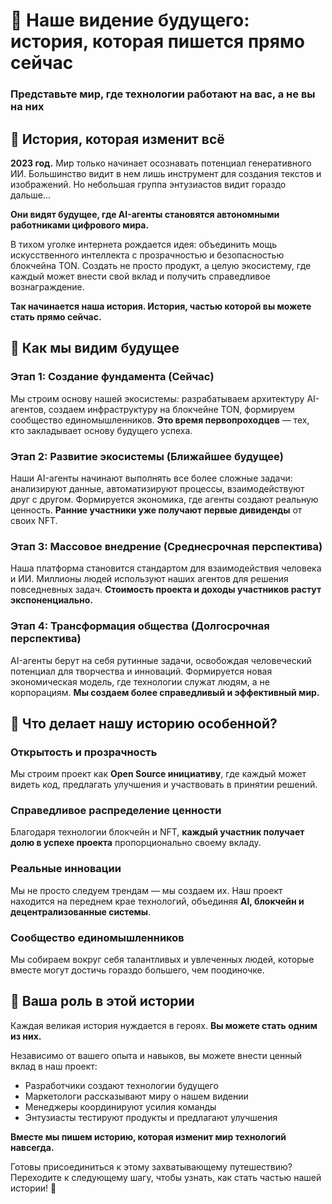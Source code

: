 # 🌟 Наше видение будущего: история, которая пишется прямо сейчас

### Представьте мир, где технологии работают на вас, а не вы на них

## 📖 История, которая изменит всё

**2023 год.** Мир только начинает осознавать потенциал генеративного ИИ. Большинство видит в нем лишь инструмент для создания текстов и изображений. Но небольшая группа энтузиастов видит гораздо дальше...

**Они видят будущее, где AI-агенты становятся автономными работниками цифрового мира.**

В тихом уголке интернета рождается идея: объединить мощь искусственного интеллекта с прозрачностью и безопасностью блокчейна TON. Создать не просто продукт, а целую экосистему, где каждый может внести свой вклад и получить справедливое вознаграждение.

**Так начинается наша история. История, частью которой вы можете стать прямо сейчас.**

## 🔮 Как мы видим будущее

### Этап 1: Создание фундамента (Сейчас)
Мы строим основу нашей экосистемы: разрабатываем архитектуру AI-агентов, создаем инфраструктуру на блокчейне TON, формируем сообщество единомышленников. **Это время первопроходцев** — тех, кто закладывает основу будущего успеха.

### Этап 2: Развитие экосистемы (Ближайшее будущее)
Наши AI-агенты начинают выполнять все более сложные задачи: анализируют данные, автоматизируют процессы, взаимодействуют друг с другом. Формируется экономика, где агенты создают реальную ценность. **Ранние участники уже получают первые дивиденды** от своих NFT.

### Этап 3: Массовое внедрение (Среднесрочная перспектива)
Наша платформа становится стандартом для взаимодействия человека и ИИ. Миллионы людей используют наших агентов для решения повседневных задач. **Стоимость проекта и доходы участников растут экспоненциально.**

### Этап 4: Трансформация общества (Долгосрочная перспектива)
AI-агенты берут на себя рутинные задачи, освобождая человеческий потенциал для творчества и инноваций. Формируется новая экономическая модель, где технологии служат людям, а не корпорациям. **Мы создаем более справедливый и эффективный мир.**

## 💎 Что делает нашу историю особенной?

### Открытость и прозрачность
Мы строим проект как **Open Source инициативу**, где каждый может видеть код, предлагать улучшения и участвовать в принятии решений.

### Справедливое распределение ценности
Благодаря технологии блокчейн и NFT, **каждый участник получает долю в успехе проекта** пропорционально своему вкладу.

### Реальные инновации
Мы не просто следуем трендам — мы создаем их. Наш проект находится на переднем крае технологий, объединяя **AI, блокчейн и децентрализованные системы**.

### Сообщество единомышленников
Мы собираем вокруг себя талантливых и увлеченных людей, которые вместе могут достичь гораздо большего, чем поодиночке.

## 🚀 Ваша роль в этой истории

Каждая великая история нуждается в героях. **Вы можете стать одним из них.**

Независимо от вашего опыта и навыков, вы можете внести ценный вклад в наш проект:
- Разработчики создают технологии будущего
- Маркетологи рассказывают миру о нашем видении
- Менеджеры координируют усилия команды
- Энтузиасты тестируют продукты и предлагают улучшения

**Вместе мы пишем историю, которая изменит мир технологий навсегда.**

Готовы присоединиться к этому захватывающему путешествию? Переходите к следующему шагу, чтобы узнать, как стать частью нашей истории! 🌠 